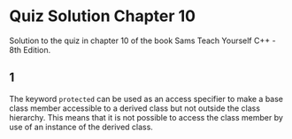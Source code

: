 # Quiz Solution Chapter 10

Solution to the quiz in chapter 10 of the book Sams Teach Yourself C++ - 8th Edition.

## 1

The keyword `protected` can be used as an access specifier to make a base class member accessible to a derived class but not outside the class hierarchy. This means that it is not possible to access the class member by use of an instance of the derived class.
